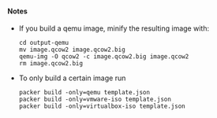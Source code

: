 #### Notes

* If you build a qemu image, minify the resulting image with:  

    `cd output-qemu`  
    `mv image.qcow2 image.qcow2.big`  
    `qemu-img -O qcow2 -c image.qcow2.big image.qcow2`  
    `rm image.qcow2.big`

* To only build a certain image run

    `packer build -only=qemu template.json`  
    `packer build -only=vmware-iso template.json`  
    `packer build -only=virtualbox-iso template.json`
